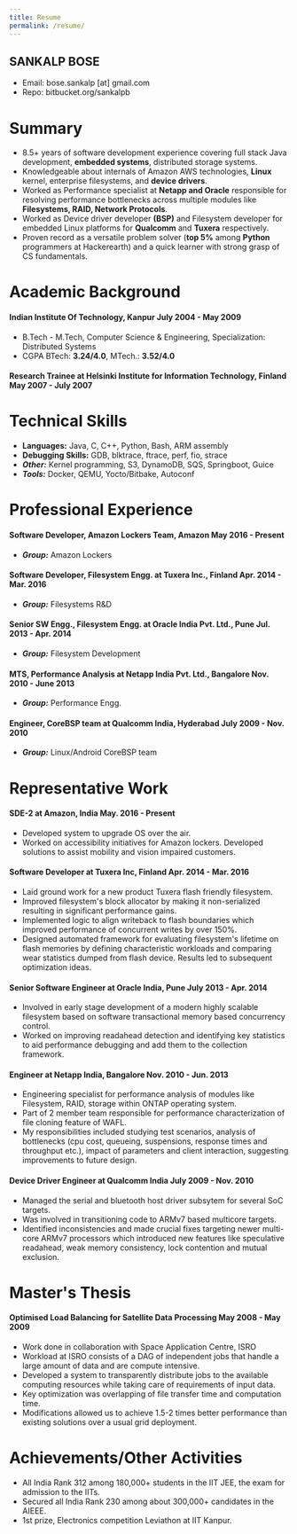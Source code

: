 ```yaml
---
title: Resume
permalink: /resume/
---
```

## SANKALP BOSE
- Email: bose.sankalp [at] gmail.com
- Repo: bitbucket.org/sankalpb

# Summary
- 8.5+ years of software development experience covering full stack Java development, <B>embedded systems</B>, distributed storage systems.
- Knowledgeable about internals of Amazon AWS technologies, <B>Linux</B> kernel, enterprise filesystems, and <B>device drivers</B>. 
- Worked as Performance specialist at <B>Netapp and Oracle</B> responsible for resolving performance bottlenecks across multiple modules like <B>Filesystems, RAID, Network Protocols</B>.
- Worked as Device driver developer <B>(BSP)</B> and Filesystem developer for embedded Linux platforms for <B>Qualcomm</B> and <B>Tuxera</B> respectively.
- Proven record as a versatile problem solver (<B>top 5%</B> among <B>Python</B> programmers at Hackerearth) and a quick learner with strong grasp of CS fundamentals.

# Academic Background
#### Indian Institute Of Technology, Kanpur  July 2004 - May 2009
- B.Tech - M.Tech, Computer Science &amp; Engineering, Specialization: Distributed Systems
- CGPA BTech: <B>3.24/4.0</B>,  MTech.: <B>3.52/4.0</B>

#### Research Trainee at Helsinki Institute for Information Technology, Finland May 2007 - July 2007

# Technical Skills
- <B>Languages:</B> Java, C, C++, Python, Bash, ARM assembly
- <B>Debugging Skills:</B> GDB, blktrace, ftrace, perf, fio, strace
- <B><EM>Other:</EM></B> Kernel programming, S3, DynamoDB, SQS, Springboot, Guice
- <B><EM>Tools:</EM></B> Docker, QEMU, Yocto/Bitbake, Autoconf

# Professional Experience
#### Software Developer, Amazon Lockers Team, Amazon May 2016 - Present
- <B><EM>Group:</EM></B> Amazon Lockers

#### Software Developer, Filesystem Engg. at Tuxera Inc., Finland Apr. 2014 - Mar. 2016
- <B><EM>Group:</EM></B> Filesystems R&amp;D

#### Senior SW Engg., Filesystem Engg. at Oracle India Pvt. Ltd., Pune Jul. 2013 - Apr. 2014
- <B><EM>Group:</EM></B> Filesystem Development

#### MTS, Performance Analysis at Netapp India Pvt. Ltd., Bangalore Nov. 2010 - June 2013
- <B><EM>Group:</EM></B> Performance Engg.

#### Engineer, CoreBSP team at Qualcomm India, Hyderabad July 2009 - Nov. 2010
 - <B><EM>Group:</EM></B> Linux/Android CoreBSP team

# Representative Work
#### SDE-2 at Amazon, India May. 2016 - Present
- Developed system to upgrade OS over the air.
- Worked on accessibility initiatives for Amazon lockers. Developed solutions to assist mobility and vision impaired customers.

#### Software Developer at Tuxera Inc, Finland Apr. 2014 - Mar. 2016
- Laid ground work for a new product Tuxera flash friendly filesystem.
- Improved filesystem's block allocator by making it non-serialized resulting in significant performance gains.
- Implemented logic to align writeback to flash boundaries which improved performance of concurrent writes by over 150%.
- Designed automated framework for evaluating filesystem's lifetime on flash memories by defining characteristic workloads and comparing wear statistics dumped from flash device. Results led to subsequent optimization ideas.

#### Senior Software Engineer at Oracle India, Pune July 2013 - Apr. 2014
- Involved in early stage development of a modern highly scalable filesystem based on software transactional memory based concurrency control.
- Worked on improving readahead detection and identifying key statistics to aid performance debugging and add them to the collection framework.

#### Engineer at Netapp India, Bangalore Nov. 2010 - Jun. 2013
- Engineering specialist for performance analysis of modules like Filesystem, RAID, storage within ONTAP operating system.
- Part of 2 member team responsible for performance characterization of file cloning feature of WAFL.
- My responsibilities included studying test scenarios, analysis of bottlenecks (cpu cost, queueing, suspensions, response times and throughput etc.), impact of parameters and client interaction, suggesting improvements to future design.

#### Device Driver Engineer at Qualcomm India July 2009 - Nov. 2010
- Managed the serial and bluetooth host driver subsytem for several SoC targets.
- Was involved in transitioning code to ARMv7 based multicore targets.
- Identified inconsistencies and made crucial fixes targeting newer multi-core ARMv7 processors which introduced new features like speculative readahead, weak memory consistency, lock contention and mutual exclusion.

# Master's Thesis
#### Optimised Load Balancing for Satellite Data Processing May 2008 - May 2009
- Work done in collaboration with Space Application Centre, ISRO
- Workload at ISRO consists of a DAG of independent jobs that handle a large amount of data and are compute intensive.
- Developed a system to transparently distribute jobs to the available computing resources while taking care of requirements of input data.
- Key optimization was overlapping of file transfer time and computation time.
- Modifications allowed us to achieve 1.5-2 times better performance than existing solutions over a usual grid deployment.

# Achievements/Other Activities
- All India Rank 312</B> among 180,000+ students in the IIT JEE, the exam for admission to the IITs.
- Secured all India Rank 230 among about 300,000+ candidates in the AIEEE.
- 1st prize, Electronics competition Leviathon at IIT Kanpur.




